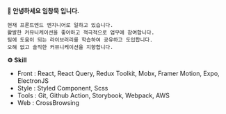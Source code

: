 <b>🙂 안녕하세요 임창묵 입니다.</b>
```
현재 프론트엔드 엔지니어로 일하고 있습니다.
활발한 커뮤니케이션을 좋아하고 적극적으로 업무에 참여합니다.
팀에 도움이 되는 라이브러리를 학습하여 공유하고 도입합니다.
오해 없고 솔직한 커뮤니케이션을 지향합니다.
```

<b>⚙ Skill</b>
- Front : React, React Query, Redux Toolkit, Mobx, Framer Motion, Expo, ElectronJS
- Style : Styled Component, Scss
- Tools : Git, Github Action, Storybook, Webpack, AWS
- Web : CrossBrowsing
